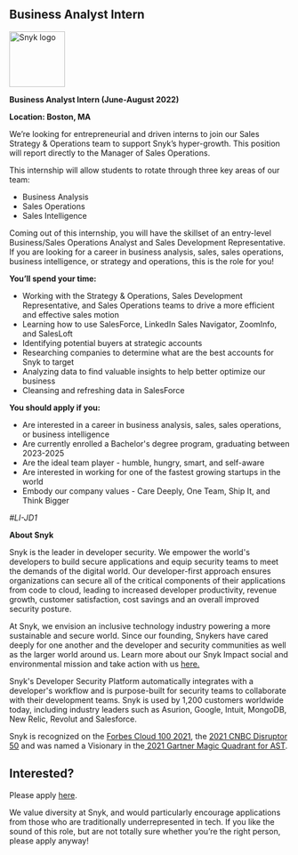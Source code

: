 Business Analyst Intern
---

<img src="https://res.cloudinary.com/snyk/image/upload/v1537345894/press-kit/brand/logo-black.png" width="100" alt="Snyk logo" />

<p><strong>Business Analyst Intern (June-August 2022)</strong></p>
<p><strong>Location: Boston, MA&nbsp;</strong></p>
<p><span style="font-weight: 400;">We’re looking for entrepreneurial and driven interns to join our Sales Strategy &amp; Operations team to support Snyk’s hyper-growth. This position will report directly to the Manager of Sales Operations.</span></p>
<p>This internship will allow students to rotate through three key areas of our team:&nbsp;</p>
<ul>
<li>Business Analysis</li>
<li>Sales Operations</li>
<li>Sales Intelligence&nbsp;</li>
</ul>
<p>Coming out of this internship, you will have the skillset of an entry-level Business/Sales Operations Analyst and Sales Development Representative. If you are looking for a career in business analysis, sales, sales operations, business intelligence, or strategy and operations, this is the role for you!</p>
<p><strong>You’ll spend your time:</strong></p>
<ul>
<li>Working with the Strategy &amp; Operations, Sales Development Representative, and Sales Operations teams to drive a more efficient and effective sales motion</li>
<li>Learning how to use SalesForce, LinkedIn Sales Navigator, ZoomInfo, and SalesLoft</li>
<li>Identifying potential buyers at strategic accounts</li>
<li>Researching companies to determine what are the best accounts for Snyk to target</li>
<li>Analyzing data to find valuable insights to help better optimize our business</li>
<li>Cleansing and refreshing data in SalesForce</li>
</ul>
<p><strong>You should apply if you:</strong></p>
<ul>
<li>Are interested in a career in business analysis, sales, sales operations, or business intelligence</li>
<li><span style="font-weight: 400;">Are currently enrolled a Bachelor's degree program, graduating between 2023-2025</span></li>
<li>Are the ideal team player - humble, hungry, smart, and self-aware</li>
<li>Are interested in working for one of the fastest growing startups in the world</li>
<li>Embody our company values - Care Deeply, One Team, Ship It, and Think Bigger</li>
</ul>
<p><em>#LI-JD1</em></p><div class="content-conclusion"><p><strong>About Snyk</strong></p>
<p><span style="font-weight: 400;">Snyk is the leader in developer security. We empower the world's developers to build secure applications and equip security teams to meet the demands of the digital world. Our developer-first approach ensures organizations can secure all of the critical components of their applications from code to cloud, leading to increased developer productivity, revenue growth, customer satisfaction, cost savings and an overall improved security posture.&nbsp;</span></p>
<p><span style="font-weight: 400;">At Snyk, we envision an inclusive technology industry powering a more sustainable and secure world.</span> <span style="font-weight: 400;">Since our founding, Snykers have cared deeply for one another and the developer and security communities as well as the larger world around us. Learn more about our Snyk Impact social and environmental mission and take action with us </span><a href="https://snyk.io/about/snyk-impact/"><span style="font-weight: 400;">here.</span></a></p>
<p><span style="font-weight: 400;">Snyk's Developer Security Platform automatically integrates with a developer's workflow and is purpose-built for security teams to collaborate with their development teams. Snyk is used by 1,200 customers worldwide today, including industry leaders such as Asurion, Google, Intuit, MongoDB, New Relic, Revolut and Salesforce.</span></p>
<p><span style="font-weight: 400;">Snyk is recognized on the </span><a href="https://www.forbes.com/cloud100/#6f24b5ba5f94"><span style="font-weight: 400;">Forbes Cloud 100 2021</span></a><span style="font-weight: 400;">, the </span><a href="https://www.cnbc.com/2021/05/25/these-are-the-2021-cnbc-disruptor-50-companies.html"><span style="font-weight: 400;">2021 CNBC Disruptor 50</span></a><span style="font-weight: 400;"> and was named a Visionary in the</span><a href="https://snyk.io/blog/snyk-visionary-2021-gartner-magic-quadrant-for-ast/"><span style="font-weight: 400;"> 2021 Gartner Magic Quadrant for AST</span></a><span style="font-weight: 400;">.</span></p></div>

Interested?
---

Please apply [here](https://boards.greenhouse.io/snyk/jobs/5991217002#app).

We value diversity at Snyk, and would particularly encourage applications from those who are traditionally underrepresented in tech.
If you like the sound of this role, but are not totally sure whether you’re the right person, please apply anyway!
